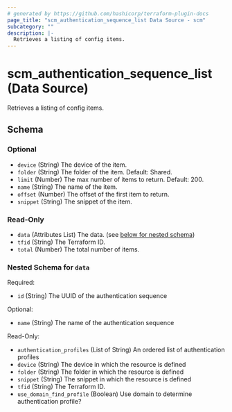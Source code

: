```yaml
---
# generated by https://github.com/hashicorp/terraform-plugin-docs
page_title: "scm_authentication_sequence_list Data Source - scm"
subcategory: ""
description: |-
  Retrieves a listing of config items.
---
```


# scm_authentication_sequence_list (Data Source)

Retrieves a listing of config items.



<!-- schema generated by tfplugindocs -->
## Schema

### Optional

- `device` (String) The device of the item.
- `folder` (String) The folder of the item. Default: Shared.
- `limit` (Number) The max number of items to return. Default: 200.
- `name` (String) The name of the item.
- `offset` (Number) The offset of the first item to return.
- `snippet` (String) The snippet of the item.

### Read-Only

- `data` (Attributes List) The data. (see [below for nested schema](#nestedatt--data))
- `tfid` (String) The Terraform ID.
- `total` (Number) The total number of items.

<a id="nestedatt--data"></a>
### Nested Schema for `data`

Required:

- `id` (String) The UUID of the authentication sequence

Optional:

- `name` (String) The name of the authentication sequence

Read-Only:

- `authentication_profiles` (List of String) An ordered list of authentication profiles
- `device` (String) The device in which the resource is defined
- `folder` (String) The folder in which the resource is defined
- `snippet` (String) The snippet in which the resource is defined
- `tfid` (String) The Terraform ID.
- `use_domain_find_profile` (Boolean) Use domain to determine authentication profile?
